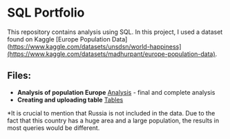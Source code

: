 # SQL Portfolio

This repository contains analysis using SQL. In this project, I used a dataset found on Kaggle [Europe Population Data](https://www.kaggle.com/datasets/unsdsn/world-happiness](https://www.kaggle.com/datasets/madhurpant/europe-population-data).
## Files:
* **Analysis of population Europe** [Analysis](https://github.com/Jola2/SQL-portofio/blob/main/Analysis_of_population_Europe/Analysis_of_population_Europe.md) - final and complete analysis
* **Creating and uploading table** [Tables](https://github.com/Jola2/SQL-portofio/blob/main/Creating_tables.md)

*It is crucial to mention that Russia is not included in the data. Due to the fact that this country has a huge area and a large population, the results in most queries would be different.
